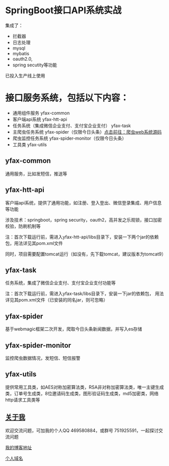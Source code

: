 # SpringBoot接口API系统实战

集成了：
* 拦截器
* 日志处理
* mysql
* mybatis
* oauth2.0,
* spring secutity等功能

已投入生产线上使用


# 接口服务系统，包括以下内容：


* 通用组件服务 yfax-common
* 客户端api系统 yfax-htt-api
* 任务系统（集成微信企业支付、支付宝企业支付） yfax-task
* 主爬虫任务系统 yfax-spider（仅限今日头条）[点击前往：爬虫web系统源码](https://github.com/hemin1003/java-spider)
* 爬虫监控任务系统 yfax-spider-monitor（仅限今日头条）
* 工具类 yfax-utils

## yfax-common 

通用服务，比如发短信，推送等

## yfax-htt-api

客户端api系统，提供了通用功能，如注册、登入登出、微信登录集成、用户信息等功能

涉及技术：springboot，spring security，oauth2，高并发之乐观锁，接口加密校验，防刷机制等

注：首次下载运行前，需进入yfax-htt-api/libs目录下，安装一下两个jar的依赖包，用法详见其pom.xml文件

同时，项目需要配置tomcat运行（如没有，先下载tomcat，建议版本为tomcat9）


## yfax-task
任务系统，集成了微信企业支付、支付宝企业支付功能等

注：首次下载运行前，需进入yfax-task/libs目录下，安装一下jar的依赖包，
用法详见其pom.xml文件（已安装的同名jar，则可忽略）


## yfax-spider
基于webmagic框架二次开发，爬取今日头条新闻数据，并写入es存储


## yfax-spider-monitor
监控爬虫数据情况，发短信、短信报警


## yfax-utils
提供常用工具类，如AES对称加密算法类，RSA非对称加密算法类，唯一主键生成类，订单号生成类，8位邀请码生成类，图形验证码生成类，md5加密类，网络http请求工具类等


## [关于我](http://heminit.com/about/)


欢迎交流问题，可加我的个人QQ 469580884，或群号 751925591，一起探讨交流问题


[我的博客地址](http://blog.csdn.net/hemin1003)


[个人域名](http://heminit.com)
